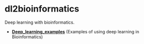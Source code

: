 # dl2bioinformatics
Deep learning with bioinformatics.

- **[Deep_learning_examples](https://github.com/liyu95/Deep_learning_examples)** (Examples of using deep learning in Bioinformatics)
